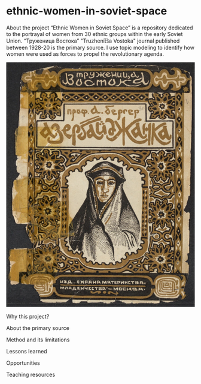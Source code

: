 # ethnic-women-in-soviet-space
About the project
“Ethnic Women in Soviet Space” is a repository dedicated to the portrayal of women from 30 ethnic groups within the early Soviet Union. “Труженица Востока” "Truzhenit︠s︡a Vostoka" journal published between 1928-20 is the primary source. I use topic modeling to identify how women were used as forces to propel the revolutionary agenda. 

![cover picture](Azerbaijani.jpg)

Why this project?

About the primary source

Method and its limitations

Lessons learned

Opportunities

Teaching resources
